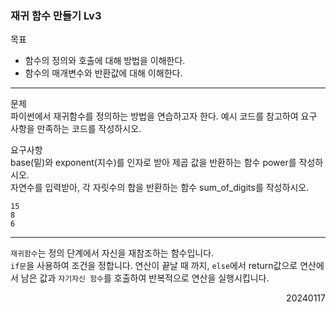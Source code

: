 ### 재귀 함수 만들기 Lv3
목표  
- 함수의 정의와 호출에 대해 방법을 이해한다.
- 함수의 매개변수와 반환값에 대해 이해한다.
---
문제  
파이썬에서 재귀함수를 정의하는 방법을 연습하고자 한다. 예시 코드를 참고하여 요구 사항을 만족하는 코드를 작성하시오.    

요구사항  
base(밑)와 exponent(지수)를 인자로 받아 제곱 값을 반환하는 함수 power를 작성하시오.  
자연수를 입력받아, 각 자릿수의 합을 반환하는 함수 sum_of_digits를 작성하시오.
```
15
8
6
```
---
`재귀함수`는 정의 단계에서 자신을 재참조하는 함수입니다.  
`if문`을 사용하여 조건을 정합니다. 연산이 끝날 때 까지, `else`에서 return값으로 연산에서 남은 값과 `자기자신 함수`를 호출하여 반복적으로 연산을 실행시킵니다.
<div style="text-align: right">20240117</div>